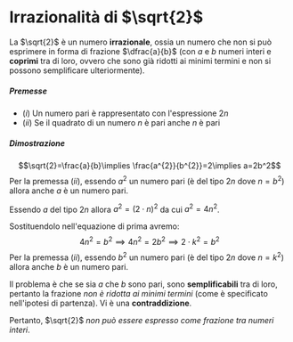# Irrazionalità di $\sqrt{2}$

La $\sqrt{2}$ è un numero **irrazionale**, ossia un numero che non si può esprimere in forma di frazione $\dfrac{a}{b}$ (con $a$ e $b$ numeri interi e **coprimi** tra di loro, ovvero che sono già ridotti ai minimi termini e non si possono semplificare ulteriormente).
##### Premesse
-  $(i)$ Un numero pari è rappresentato con l'espressione $2n$
-  $(ii)$ Se il quadrato di un numero $n$ è pari anche $n$ è pari
##### Dimostrazione
$$\sqrt{2}=\frac{a}{b}\implies \frac{a^{2}}{b^{2}}=2\implies a=2b^2$$Per la premessa $(ii)$, essendo $a^2$ un numero pari (è del tipo $2n$ dove $n=b^2$) allora anche $a$ è un numero pari.

Essendo $a$ del tipo $2n$ allora $a^2=(2\cdot n)^2$ da cui $a^2=4n^2$.

Sostituendolo nell'equazione di prima avremo:$$4n^{2}=b^{2}\implies4n^{2}=2b^{2}\implies2\cdot k^2=b^2$$Per la premessa $(ii)$, essendo $b^2$ un numero pari (è del tipo $2n$ dove $n=k^2$) allora anche $b$ è un numero pari.

Il problema è che se sia $a$ che $b$ sono pari, sono **semplificabili** tra di loro, pertanto la frazione *non è ridotta ai minimi termini* (come è specificato nell'ipotesi di partenza). Vi è una **contraddizione**.

Pertanto, $\sqrt{2}$ *non può essere espresso come frazione tra numeri interi*.
